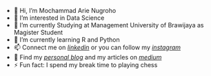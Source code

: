 - 👋 Hi, I’m Mochammad Arie Nugroho
- 👀 I’m interested in Data Science
- 🔭 I’m currently Studying at Management University of Brawijaya as Magister Student
- 🌱 I’m currently learning R and Python
- 📫 Connect me on [*linkedin*](https://www.linkedin.com/in/mocharienugroho/) or you can follow my [*instagram*](https://www.instagram.com/moch_arie_n/)
- 📝 Find my [*personal blog*](https://arienugroho050396.github.io/) and my articles on [*medium*](https://medium.com/@arienugroho650)
- ⚡️ Fun fact: I spend my break time to playing chess

<!---
arienugroho050396/arienugroho050396 is a ✨ special ✨ repository because its `README.md` (this file) appears on your GitHub profile.
You can click the Preview link to take a look at your changes.
---> 
 
